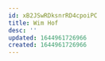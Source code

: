```yaml
---
id: xB2JSwRDksnrRD4cpoiPC
title: Wim Hof
desc: ''
updated: 1644961726966
created: 1644961726966
---
```



